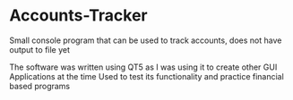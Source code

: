 # Accounts-Tracker
Small console program that can be used to track accounts, does not have output to file yet

The software was written using QT5 as I was using it to create other GUI Applications at the time
Used to test its functionality and practice financial based programs
